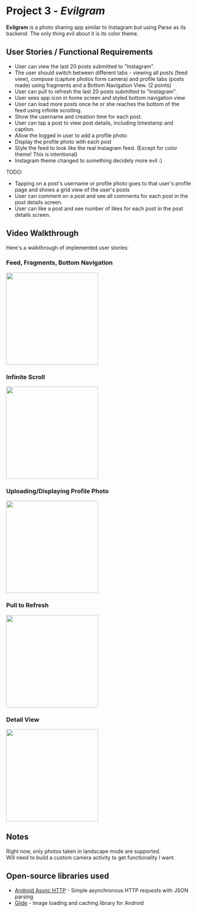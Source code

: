 # Project 3 - *Evilgram*

**Evilgram** is a photo sharing app similar to Instagram but using Parse as its backend.  The only thing evil about it is its color theme.

## User Stories / Functional Requirements
- User can view the last 20 posts submitted to "Instagram".
- The user should switch between different tabs - viewing all posts (feed view), compose (capture photos form camera) and profile tabs (posts made) using fragments and a Bottom Navigation View. (2 points)
- User can pull to refresh the last 20 posts submitted to "Instagram".
- User sees app icon in home screen and styled bottom navigation view
- User can load more posts once he or she reaches the bottom of the feed using infinite scrolling.
- Show the username and creation time for each post.
- User can tap a post to view post details, including timestamp and caption.
- Allow the logged in user to add a profile photo
- Display the profile photo with each post
- Style the feed to look like the real Instagram feed. (Except for color theme!  This is intentional)
- Instagram theme changed to something decidely more evil :)


TODO:
- Tapping on a post's username or profile photo goes to that user's profile page and shows a grid view of the user's posts 
- User can comment on a post and see all comments for each post in the post details screen.
- User can like a post and see number of likes for each post in the post details screen.

## Video Walkthrough

Here's a walkthrough of implemented user stories:

### Feed, Fragments, Bottom Navigation
<img src="walkthroughs/walkthrough_Evilgram_fragNavProfile.gif" width=250><br>

### Infinite Scroll
<img src="walkthroughs/walkthough_Evilgram_infiniteScroll.gif" width=250><br>

### Uploading/Displaying Profile Photo
<img src="walkthroughs/walkthrough_Evilgram_profilePhoto.gif" width=250><br>

### Pull to Refresh
<img src="walkthroughs/walkthrough_Evilgram_pulltorefresh.gif" width=250><br>

### Detail View
<img src="walkthroughs/walkthough_Evilgram_detailView.gif" width=250><br>



## Notes

Right now, only photos taken in landscape mode are supported.  
Will need to build a custom camera activity to get functionality I want.

## Open-source libraries used

- [Android Async HTTP](https://github.com/codepath/CPAsyncHttpClient) - Simple asynchronous HTTP requests with JSON parsing
- [Glide](https://github.com/bumptech/glide) - Image loading and caching library for Android

